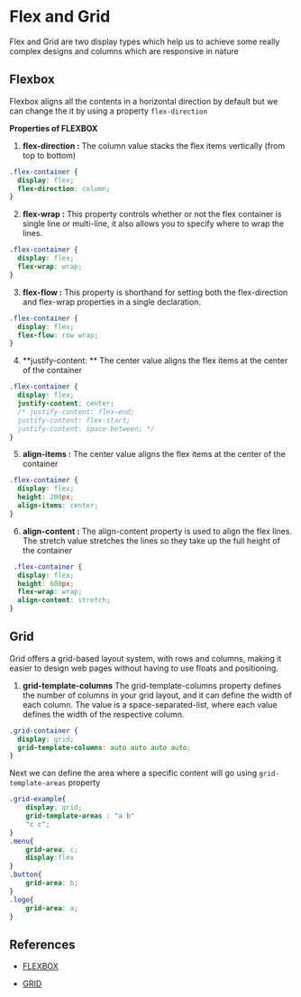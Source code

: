 # Flex and Grid

Flex and Grid are two display types which help us to achieve some really complex designs and columns which are responsive in nature

## Flexbox

Flexbox aligns all the contents in a horizontal direction by default but we can change the it by using a property `flex-direction`

**Properties of FLEXBOX**

1. **flex-direction  :**
The column value stacks the flex items vertically (from top to bottom)
```css
.flex-container {
  display: flex;
  flex-direction: column;
}
```
2. **flex-wrap :**
This property controls whether or not the flex container is single line or multi-line, it also allows you to specify where to wrap the lines.
```css
.flex-container {
  display: flex;
  flex-wrap: wrap;
}
```
3. **flex-flow :**
This property is shorthand for setting both the flex-direction and flex-wrap properties in a single declaration.
```css
.flex-container {
  display: flex;
  flex-flow: row wrap;
}
```
4. **justify-content: **
The center value aligns the flex items at the center of the container
```css
.flex-container {
  display: flex;
  justify-content: center;
  /* justify-content: flex-end;
  justify-content: flex-start;
  justify-content: space-between; */
}
```
5. **align-items :**
The center value aligns the flex items at the center of the container
```css
.flex-container {
  display: flex;
  height: 200px;
  align-items: center;
}
```
6. **align-content :**
The align-content property is used to align the flex lines.
The stretch value stretches the lines so they take up the full height of the container
```css
 .flex-container {
  display: flex;
  height: 600px;
  flex-wrap: wrap;
  align-content: stretch;
}
```

## Grid
Grid offers a grid-based layout system, with rows and columns, making it easier to design web pages without having to use floats and positioning.

1. **grid-template-columns**
The grid-template-columns property defines the number of columns in your grid layout, and it can define the width of each column. The value is a space-separated-list, where each value defines the width of the respective column.
```css
.grid-container {
  display: grid;
  grid-template-columns: auto auto auto auto;
}
```
Next we can define the area where a specific content will go using `grid-template-areas` property

```css
.grid-example{
    display: grid;
    grid-template-areas : "a b"
    "c c";
}
.menu{
    grid-area: c;
    display:flex
}
.button{
    grid-area: b;
}
.logo{
    grid-area: a;
}
```


## References

* [FLEXBOX][def]

[def]: https://www.w3schools.com/css/css3_flexbox_container.asp#flex-direction

* [GRID][def2]

[def2]: https://www.w3schools.com/css/css_grid_container.asp
